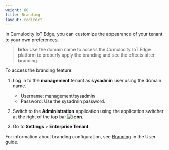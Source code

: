 ```yaml
---
weight: 60
title: Branding
layout: redirect
---
```


In Cumulocity IoT Edge, you can customize the appearance of your tenant to your own preferences. 

>**Info:** Use the domain name to access the Cumulocity IoT Edge platform to properly apply the branding and see the effects after branding.

To access the branding feature:

1. Log in to the **management** tenant as **sysadmin** user using the domain name.
	- Username: management/sysadmin
	- Password: Use the sysadmin password.

2. Switch to the **Administration** application using the application switcher at the right of the top bar **<img class="Default" src="/images/icons/switcher-icon.png" alt="icon" style="display: inline; float: none">**.

3. Go to **Settings** > **Enterprise Tenant**.

For information about branding configuration, see [Branding](/users-guide/enterprise-edition/#branding) in the User guide.